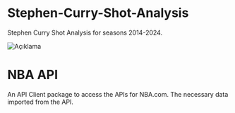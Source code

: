 # Stephen-Curry-Shot-Analysis
Stephen Curry Shot Analysis for seasons 2014-2024.

![Açıklama](https://image-cdn.essentiallysports.com/wp-content/uploads/9818ccc9cf8a4e768a9f132937b6c631.jpg?width=600)

# NBA API
An API Client package to access the APIs for NBA.com. The necessary data imported from the API.

